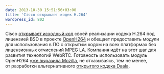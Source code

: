 ```yaml
---
date: 2013-10-30 15:51:56+03:00
title: 'Cisco открывает кодек H.264'
wordpress_id: 802
---
```


Cisco [открывает исходный код](http://blogs.cisco.com/collaboration/open-source-h-264-removes-barriers-webrtc) своей реализации кодека H.264 под лицензией BSD в проекте [OpenH264](http://www.openh264.org) и обещает предоставить модули для использования в ПО с открытым кодом на всех платформах без лицензионных отчислений MPEG LA. Компания идёт на этот шаг для развития технологий WebRTC. Готовность использовать модуль OpenH264 [уже выразила Mozilla](https://blog.mozilla.org/blog/2013/10/30/video-interoperability-on-the-web-gets-a-boost-from-ciscos-h-264-codec/), не отказываясь, тем не менее, от разработки альтернативного [открытого кодека Daala](http://www.xiph.org/daala/).
